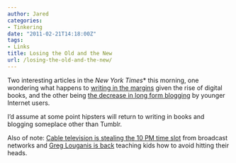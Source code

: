 ```yaml
---
author: Jared
categories:
- Tinkering
date: "2011-02-21T14:18:00Z"
tags:
- Links
title: Losing the Old and the New
url: /losing-the-old-and-the-new/
---
```


Two interesting articles in the *New York Times** this morning, one wondering what happens to [writing in the margins](https://www.nytimes.com/2011/02/21/books/21margin.html) given the rise of digital books, and the other being [the decrease in long form blogging](https://www.nytimes.com/2011/02/21/technology/internet/21blog.html) by younger Internet users.

I’d assume at some point hipsters will return to writing in books and blogging someplace other than Tumblr.

Also of note: [Cable television is stealing the 10 PM time slot](http://www.nytimes.com/2011/02/21/business/media/21prime.html) from broadcast networks and [Greg Louganis is back](http://www.nytimes.com/2011/02/21/sports/21louganis.html) teaching kids how to avoid hitting their heads.
